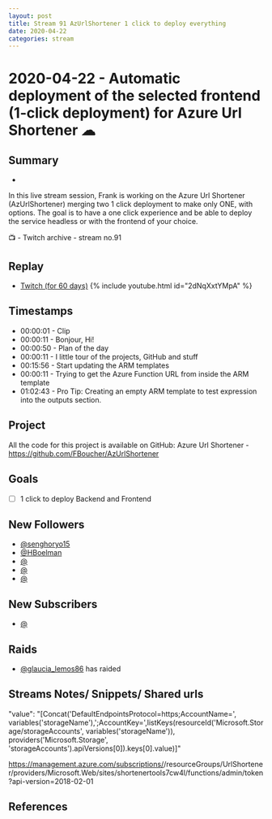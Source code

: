 ```yaml
---
layout: post
title: Stream 91 AzUrlShortener 1 click to deploy everything
date: 2020-04-22
categories: stream
---
```



# 2020-04-22 - Automatic deployment of the selected frontend (1-click deployment) for Azure Url Shortener  ☁ 

## Summary
-

In this live stream session, Frank is working on the Azure Url Shortener (AzUrlShortener) merging two 1 click deployment to make only ONE, with options. The goal is to have a one click experience and be able to deploy the service headless or with the frontend of your choice.

📺 - Twitch archive - stream no.91

## Replay


- [Twitch (for 60 days)](https://www.twitch.tv/videos/599257462)
{% include youtube.html id="2dNqXxtYMpA" %}
<br/><!--more-->


## Timestamps


- 00:00:01 - Clip
- 00:00:11 - Bonjour, Hi!
- 00:00:50 - Plan of the day
- 00:00:11 - I little tour of the projects, GitHub and stuff
- 00:15:56 - Start updating the ARM templates
- 00:00:11 - Trying to get the Azure Function URL from inside the ARM template 
- 01:02:43 - Pro Tip: Creating an empty ARM template to test expression into the outputs section.


Project
-------

All the code for this project is available on GitHub: Azure Url Shortener - https://github.com/FBoucher/AzUrlShortener



Goals
-----

- [ ] 1 click to deploy Backend and Frontend


New Followers
-------------

- [@senghoryo15](https://www.twitch.tv/senghoryo15)
- [@HBoelman](https://www.twitch.tv/HBoelman)
- [@](https://www.twitch.tv/)
- [@](https://www.twitch.tv/)
- [@](https://www.twitch.tv/)




New Subscribers
---------------

- [@](https://www.twitch.tv/)


Raids
------

- [@glaucia_lemos86](https://www.twitch.tv/glaucia_lemos86) has raided



Streams Notes/ Snippets/ Shared urls
-----------------------------------

"value": "[Concat('DefaultEndpointsProtocol=https;AccountName=', variables('storageName'),';AccountKey=',listKeys(resourceId('Microsoft.Storage/storageAccounts', variables('storageName')), providers('Microsoft.Storage', 'storageAccounts').apiVersions[0]).keys[0].value)]"



https://management.azure.com/subscriptions/<subscriptions-ID>/resourceGroups/UrlShortener/providers/Microsoft.Web/sites/shortenertools7cw4l/functions/admin/token?api-version=2018-02-01

References
----------

